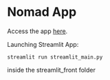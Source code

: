# Nomad App

Access the app [here](https://nomadapp-akukb5qdcq-ew.a.run.app/).

Launching Streamlit App:

```
streamlit run streamlit_main.py
```

inside the streamlit_front folder
